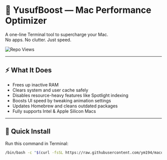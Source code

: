 # 🚀 YusufBoost — Mac Performance Optimizer

A one-line Terminal tool to supercharge your Mac.  
No apps. No clutter. Just speed.

![Repo Views](https://komarev.com/ghpvc/?username=ym194&repo=macoptimizer&color=blue)

---

## ⚡ What It Does

- Frees up inactive RAM  
- Clears system and user cache safely  
- Disables resource-heavy features like Spotlight indexing  
- Boosts UI speed by tweaking animation settings  
- Updates Homebrew and cleans outdated packages  
- Fully supports Intel & Apple Silicon Macs

---

## 🧪 Quick Install

Run this command in Terminal:

```bash
/bin/bash -c "$(curl -fsSL https://raw.githubusercontent.com/ym194/macoptimizer/main/yusufboost.sh)"

